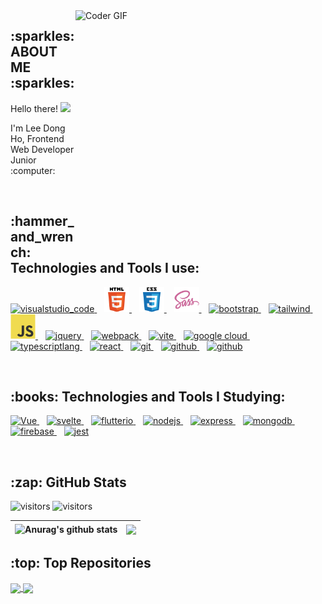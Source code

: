 <img align="right" class="robot" src="https://user-images.githubusercontent.com/95972251/180693173-4c987bcd-43a0-4c5c-beac-a05d5e396b91.gif" alt="Coder GIF" width="400" height="400">

<h2>:sparkles: ABOUT ME :sparkles:</h2>
<p>Hello there! <img src="https://user-images.githubusercontent.com/42378118/110234147-e3259600-7f4e-11eb-95be-0c4047144dea.gif" width="30"></p>
<p>I'm Lee Dong Ho, Frontend Web Developer Junior :computer:</p><br>

<h2 align="left">:hammer_and_wrench: Technologies and Tools I use:</h2>
<p>
<a href="https://code.visualstudio.com/" target="_blank"> 
 <img src="https://upload.vectorlogo.zone/logos/visualstudio_code/images/a4381320-f83c-4a29-9db3-b241c1d096b1.svg" alt="visualstudio_code" width="40" height="40"/> </a>
 &nbsp;&nbsp;
 <a href="https://www.w3.org/html/" target="_blank"> 
  <img src="https://raw.githubusercontent.com/devicons/devicon/master/icons/html5/html5-original-wordmark.svg" alt="html5" width="40" height="40"/> 
 </a>
 &nbsp;&nbsp;
 <a href="https://www.w3schools.com/css/" target="_blank"> 
  <img src="https://raw.githubusercontent.com/devicons/devicon/master/icons/css3/css3-original-wordmark.svg" alt="css3" width="40" height="40"/> 
 </a>
 &nbsp;&nbsp;
 <a href="https://sass-lang.com" target="_blank"> 
  <img src="https://raw.githubusercontent.com/devicons/devicon/master/icons/sass/sass-original.svg" alt="sass" width="40" height="40"/> 
 </a>
 &nbsp;&nbsp;
 <a href="https://getbootstrap.com/" target="_blank"> 
  <img src="https://upload.vectorlogo.zone/logos/getbootstrap/images/987f8f6c-263a-47b1-a85d-853cfca215d9.svg" alt="bootstrap" width="40" height="40"/> 
 </a>
 &nbsp;&nbsp;
 <a href="https://tailwindcss.com/" target="_blank"> 
  <img src="https://www.vectorlogo.zone/logos/tailwindcss/tailwindcss-icon.svg" alt="tailwind" width="40" height="40"/> 
 </a>
 &nbsp;&nbsp;
 <a href="https://developer.mozilla.org/en-US/docs/Web/JavaScript" target="_blank"> 
  <img src="https://raw.githubusercontent.com/devicons/devicon/master/icons/javascript/javascript-original.svg" alt="javascript" width="40" height="40"/> 
 </a>
 &nbsp;&nbsp;
 <a href="https://jquery.com/" target="_blank"> 
  <img src="https://www.vectorlogo.zone/logos/jquery/jquery-icon.svg" alt="jquery" width="40" height="40"/> 
 </a>
 &nbsp;&nbsp;
 <a href="https://webpack.js.org/" target="_blank"> 
  <img src="https://www.vectorlogo.zone/logos/js_webpack/js_webpack-icon.svg" alt="webpack" width="40" height="40"/> 
 </a>
 &nbsp;&nbsp;
 <a href="https://vitejs.dev/" target="_blank">
  <img src="https://vitejs.dev/logo.svg" alt="vite" width="40" height="40"/> 
 </a>
 &nbsp;&nbsp;
  <a href="https://cloud.google.com/" target="_blank"> 
   <img src="https://www.vectorlogo.zone/logos/google_cloud/google_cloud-icon.svg" alt="google cloud" width="40" height="40"/> 
 </a>
 &nbsp;&nbsp;
 <a href="https://www.typescriptlang.org/" target="_blank"> 
  <img src="https://www.vectorlogo.zone/logos/typescriptlang/typescriptlang-icon.svg" alt="typescriptlang" width="40" height="40"/> 
 </a>
 &nbsp;&nbsp;
 <a href="https://reactjs.org/" target="_blank"> 
  <img src="https://www.vectorlogo.zone/logos/reactjs/reactjs-icon.svg" alt="react" width="40" height="40"/> 
 </a>
 &nbsp;&nbsp;
 <a href="https://git-scm.com/" target="_blank"> 
  <img src="https://www.vectorlogo.zone/logos/git-scm/git-scm-icon.svg" alt="git" width="40" height="40"/> 
 </a>
 &nbsp;&nbsp;
 <a href="https://github.com/" target="_blank">
  <img src="https://upload.vectorlogo.zone/logos/github/images/47bfd2d4-712f-4dee-9315-f99c611b7598.svg" alt="github" title="github" width="40" height="40" />
 </a>
 &nbsp;&nbsp;
 <a href="https://yarnpkg.com/" target="_blank">
  <img src="https://www.vectorlogo.zone/logos/yarnpkg/yarnpkg-icon.svg" alt="github" title="yarn" width="40" height="40" />
 </a>
</p><br>

<h2 align="left">:books: Technologies and Tools I Studying:</h2>
<p>
 <a href="https://kr.vuejs.org/v2/guide/index.html" target="_blank"> 
  <img src="https://www.vectorlogo.zone/logos/vuejs/vuejs-icon.svg" alt="Vue" width="40" height="40"/> 
 </a>
 &nbsp;&nbsp;
 <a href="https://svelte.dev/" target="_blank"> 
  <img src="https://upload.wikimedia.org/wikipedia/commons/1/1b/Svelte_Logo.svg" alt="svelte" width="40" height="40"/> 
 </a>
 &nbsp;&nbsp;
 <a href="https://flutter.dev/" target="_blank"> 
  <img src="https://www.vectorlogo.zone/logos/flutterio/flutterio-icon.svg" alt="flutterio" width="40" height="40"/> 
 </a>
 &nbsp;&nbsp;
 <a href="https://nodejs.org" target="_blank"> 
  <img src="https://www.vectorlogo.zone/logos/nodejs/nodejs-icon.svg" alt="nodejs" width="40" height="40"/> 
 </a>
 &nbsp;&nbsp;
 <a href="https://expressjs.com" target="_blank"> 
  <img src="https://www.vectorlogo.zone/logos/expressjs/expressjs-icon.svg" alt="express" width="40" height="40"/> 
 </a>
 &nbsp;&nbsp;
 <a href="https://www.mongodb.com/" target="_blank"> 
  <img src="https://www.vectorlogo.zone/logos/mongodb/mongodb-icon.svg" alt="mongodb" width="40" height="40"/> 
 </a>
 &nbsp;&nbsp;
  <a href="https://firebase.google.com/" target="_blank"> 
   <img src="https://www.vectorlogo.zone/logos/firebase/firebase-icon.svg" alt="firebase" width="40" height="40"/> 
 </a>
 &nbsp;&nbsp;
  <a href="https://jestjs.io/" target="_blank"> 
   <img src="https://www.vectorlogo.zone/logos/jestjsio/jestjsio-icon.svg" alt="jest" width="40" height="40"/> 
 </a>
</p><br>

<h2>:zap: GitHub Stats</h2>

<p>
  <img src="https://hits.seeyoufarm.com/api/count/incr/badge.svg?url=https%3A%2F%2Fgithub.com%2Flight9639&count_bg=%2379C83D&title_bg=%23555555&icon=&icon_color=%23E7E7E7&title=hits&edge_flat=false" alt="visitors">
  <img src="https://visitor-badge.glitch.me/badge?page_id=light9639.light9639" alt="visitors">
</p>

| <img align="center" src="https://github-readme-stats.vercel.app/api?username=light9639&show_icons=true&include_all_commits=true&hide_border=true" alt="Anurag's github stats" /> | <img align="center" src="https://github-readme-stats.vercel.app/api/top-langs/?username=light9639&layout=compact&hide_border=true" /> |
| ------------- | ------------- |

<h2>:top: Top Repositories</h2>
<a href="https://github.com/light9639/PortFolio/tree/master">
  <img align="center" src="https://github-readme-stats.vercel.app/api/pin/?username=light9639&repo=PortFolio" />
</a>
<a href="https://github.com/light9639/WooriBank">
  <img align="center" src="https://github-readme-stats.vercel.app/api/pin/?username=light9639&repo=WooriBank" />
</a>

<!-- <h2 align="left">⚡️HITS & VISITERS</h2> 
<p align="right">
  <img src="https://hits.seeyoufarm.com/api/count/incr/badge.svg?url=https%3A%2F%2Fgithub.com%2Flight9639&count_bg=%2379C83D&title_bg=%23555555&icon=&icon_color=%23E7E7E7&title=hits&edge_flat=false" alt="visitors">
  <img src="https://visitor-badge.glitch.me/badge?page_id=light9639.light9639" alt="visitors">
</p> -->
